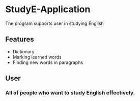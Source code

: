 # **StudyE-Application**
The program supports user in studying English
## Features
- Dictionary
- Marking learned words
- Finding new words in paragraphs
## User
### All of people who want to study English effectively.
